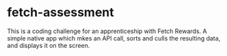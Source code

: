 # fetch-assessment
This is a coding challenge for an apprenticeship with Fetch Rewards. A simple native app which mkes an API call, sorts and culls the resulting data, and displays it on the screen.
